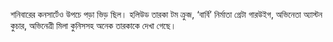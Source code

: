 শনিবারের কনসার্টেও উপচে পড়া ভিড় ছিল। হলিউড তারকা টম ক্রুজ, ‘বার্বি’ নির্মাতা গ্রেটা গারউইগ, অভিনেতা অ্যাস্টন কুচার, অভিনেত্রী মিলা কুনিসসহ অনেক তারকাকে দেখা গেছে।
